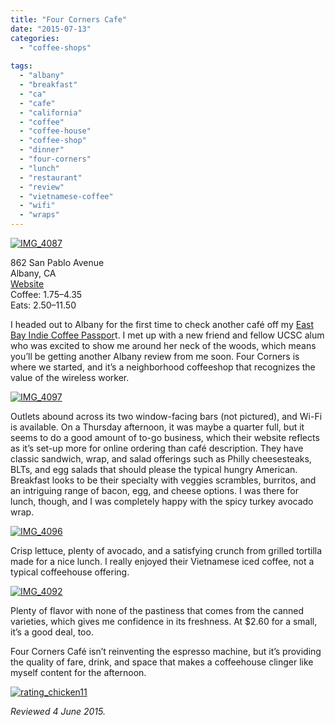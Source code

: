 ```yaml
---
title: "Four Corners Cafe"
date: "2015-07-13"
categories: 
  - "coffee-shops"
 
tags: 
  - "albany"
  - "breakfast"
  - "ca"
  - "cafe"
  - "california"
  - "coffee"
  - "coffee-house"
  - "coffee-shop"
  - "dinner"
  - "four-corners"
  - "lunch"
  - "restaurant"
  - "review"
  - "vietnamese-coffee"
  - "wifi"
  - "wraps"
---
```


[![IMG_4087](http://s3.amazonaws.com/thegourmez-wpmedia/2015/06/IMG_4087-410x500.jpg)](http://s3.amazonaws.com/thegourmez-wpmedia/2015/06/IMG_4087.jpg)

862 San Pablo Avenue\
Albany, CA\
[Website](https://cafefourcorners.cm/)\
Coffee: $1.75–$4.35\
Eats: $2.50–$11.50

I headed out to Albany for the first time to check another café off my [East Bay Indie Coffee Passpor](http://thegourmez.com/tag/indie-coffee-passport/)t. I met up with a new friend and fellow UCSC alum who was excited to show me around her neck of the woods, which means you’ll be getting another Albany review from me soon. Four Corners is where we started, and it’s a neighborhood coffeeshop that recognizes the value of the wireless worker.

[![IMG_4097](http://s3.amazonaws.com/thegourmez-wpmedia/2015/06/IMG_4097-500x352.jpg)](http://s3.amazonaws.com/thegourmez-wpmedia/2015/06/IMG_4097.jpg)

Outlets abound across its two window-facing bars (not pictured), and Wi-Fi is available. On a Thursday afternoon, it was maybe a quarter full, but it seems to do a good amount of to-go business, which their website reflects as it’s set-up more for online ordering than café description. They have classic sandwich, wrap, and salad offerings such as Philly cheesesteaks, BLTs, and egg salads that should please the typical hungry American. Breakfast looks to be their specialty with veggies scrambles, burritos, and an intriguing range of bacon, egg, and cheese options. I was there for lunch, though, and I was completely happy with the spicy turkey avocado wrap.

[![IMG_4096](http://s3.amazonaws.com/thegourmez-wpmedia/2015/06/IMG_4096-500x334.jpg)](http://s3.amazonaws.com/thegourmez-wpmedia/2015/06/IMG_4096.jpg)

Crisp lettuce, plenty of avocado, and a satisfying crunch from grilled tortilla made for a nice lunch. I really enjoyed their Vietnamese iced coffee, not a typical coffeehouse offering.

[![IMG_4092](http://s3.amazonaws.com/thegourmez-wpmedia/2015/06/IMG_4092-449x500.jpg)](http://s3.amazonaws.com/thegourmez-wpmedia/2015/06/IMG_4092.jpg)

Plenty of flavor with none of the pastiness that comes from the canned varieties, which gives me confidence in its freshness. At $2.60 for a small, it’s a good deal, too.

Four Corners Café isn’t reinventing the espresso machine, but it’s providing the quality of fare, drink, and space that makes a coffeehouse clinger like myself content for the afternoon.

[![rating_chicken11](http://s3.amazonaws.com/thegourmez-wpmedia/2009/02/rating_chicken11.gif)](http://s3.amazonaws.com/thegourmez-wpmedia/2009/02/rating_chicken11.gif)

_Reviewed 4 June 2015._
